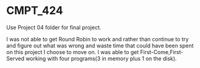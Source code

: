 # CMPT_424

Use Project 04 folder for final project.

I was not able to get Round Robin to work and rather than continue to try and figure out what was wrong and waste time that could have been spent on this project I choose to move on.  I was able to get First-Come,First-Served working with four programs(3 in memory plus 1 on the disk).  